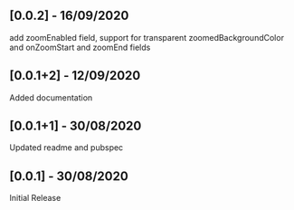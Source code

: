 ## [0.0.2] - 16/09/2020

add zoomEnabled field, support for transparent zoomedBackgroundColor and onZoomStart and zoomEnd fields

## [0.0.1+2] - 12/09/2020

Added documentation

## [0.0.1+1] - 30/08/2020

Updated readme and pubspec

## [0.0.1] - 30/08/2020

Initial Release
